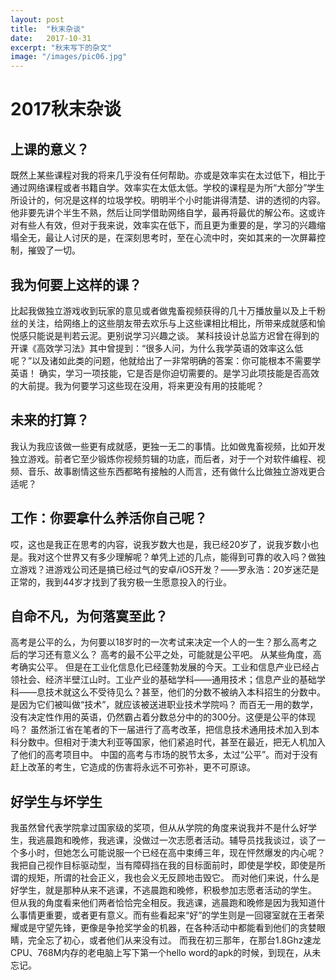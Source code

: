 ```yaml
---
layout: post
title:  "秋末杂谈"
date:   2017-10-31
excerpt: "秋末写下的杂文"
image: "/images/pic06.jpg"
---
```


# 2017秋末杂谈



## 上课的意义？

既然上某些课程对我的将来几乎没有任何帮助。亦或是效率实在太过低下，相比于通过网络课程或者书籍自学。效率实在太低太低。学校的课程是为所“大部分”学生所设计的，何况是这样的垃圾学校。明明半个小时能讲得清楚、讲的透彻的内容。他非要先讲个半生不熟，然后让同学借助网络自学，最再将最优的解公布。这或许对有些人有效，但对于我来说，效率实在低下，而且更为重要的是，学习的兴趣缩塌全无，最让人讨厌的是，在深刻思考时，至在心流中时，突如其来的一次屏幕控制，摧毁了一切。

## 我为何要上这样的课？

比起我做独立游戏收到玩家的意见或者做鬼畜视频获得的几十万播放量以及上千粉丝的关注，给网络上的这些朋友带去欢乐与上这些课相比相比，所带来成就感和愉悦感只能说是判若云泥。更别说学习兴趣之谈。
某科技设计总监方迟曾在得到的开课《高效学习法》其中曾提到：“很多人问，为什么我学英语的效率这么低呢？”以及诸如此类的问题，他就给出了一非常明确的答案：你可能根本不需要学英语！
确实，学习一项技能，它是否是你迫切需要的。是学习此项技能是否高效的大前提。我为何要学习这些现在没用，将来更没有用的技能呢？

## 未来的打算？

我认为我应该做一些更有成就感，更独一无二的事情。比如做鬼畜视频，比如开发独立游戏。前者它至少锻炼你视频剪辑的功底，而后者，对于一个对软件编程、视频、音乐、故事剧情这些东西都略有接触的人而言，还有做什么比做独立游戏更合适呢？

## 工作：你要拿什么养活你自己呢？

哎，这也是我正在思考的内容，说我岁数大也是，我已经20岁了，说我岁数小也是。我对这个世界又有多少理解呢？单凭上述的几点，能得到可靠的收入吗？做独立游戏？进游戏公司还是搞已经过气的安卓/iOS开发？——罗永浩：20岁迷茫是正常的，我到44岁才找到了我穷极一生愿意投入的行业。

## 自命不凡，为何落寞至此？

高考是公平的么，为何要以18岁时的一次考试来决定一个人的一生？那么高考之后的学习还有意义么？
高考的最不公平之处，可能就是公平吧。
从某些角度，高考确实公平。
但是在工业化信息化已经蓬勃发展的今天。工业和信息产业已经占领社会、经济半壁江山时。工业产业的基础学科——通用技术；信息产业的基础学科——息技术就这么不受待见么？甚至，他们的分数不被纳入本科招生的分数中。是因为它们被叫做“技术”，就应该被送进职业技术学院吗？
而百无一用的数学，没有决定性作用的英语，仍然霸占着分数总分中的的300分。这便是公平的体现吗？
虽然浙江省在笔者的下一届进行了高考改革，把信息技术通用技术加入到本科分数中。但相对于澳大利亚等国家，他们紧追时代，甚至在最近，把无人机加入了他们的高考项目中。
中国的高考与市场的脱节太多，太过“公平”。而对于没有赶上改革的考生，它造成的伤害将永远不可弥补，更不可原谅。

## 好学生与坏学生

我虽然曾代表学院拿过国家级的奖项，但从从学院的角度来说我并不是什么好学生，我逃晨跑和晚修，我逃课，没做过一次志愿者活动。辅导员找我谈过，谈了一个多小时，但她怎么可能说服一个已经在高中束缚三年，现在怦然爆发的内心呢？
我把自己视作目标驱动型，当有障碍挡在我的目标面前时，即使是学校，即使是所谓的规矩，所谓的社会正义，我也会义无反顾地击毁它。
而对他们来说，什么是好学生，就是那种从来不逃课，不逃晨跑和晚修，积极参加志愿者活动的学生。
但从我的角度看来他们两者恰恰完全相反。我逃课，逃晨跑和晚修是因为我知道什么事情更重要，或者更有意义。而有些看起来“好”的学生则是一回寝室就在王者荣耀或是守望先锋，更像是争抢奖学金的机器，在各种活动中都能看到他们的贪婪眼睛，完全忘了初心，或者他们从来没有过。
而我在初三那年，在那台1.8Ghz速龙CPU、768M内存的老电脑上写下第一个hello word的apk的时候，到现在，从未忘记。
